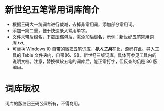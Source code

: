 # 新世纪五笔常用词库简介
* 根据王码大一统词库进行裁减，去掉非常用词，添加部分常用词。
* 添加一简二重，便于快速录入常用单字。
* 文件未带后缀名，[下载压缩包](https://github.com/hz-lang/wb06/archive/master.zip)后，需添加后缀名，示例：新世纪五笔常用词库.txt。
* 可替换 Windows 10 自带的微软五笔词库，[***导入工具***](https://gitee.com/xionghuaidong/public/blob/master/downloads/微软五笔码表编辑器-v1.1.7z)在此，[源码](http://git.oschina.net/xionghuaidong/WubiTools)在此。导入工具的 Table 文件夹内，自带86、98、新世纪三版词库，具体可参见工具内的说明文档。注意，替换微软五笔的词库后，能正常打字，但反查的仍是 86 版编码。
# 词库版权
词库的版权归王码公司所有，不得商用。
